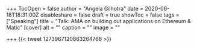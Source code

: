 +++
TocOpen = false
author = "Angela Gilhotra"
date = 2020-06-18T18:31:00Z
disableshare = false
draft = true
showToc = false
tags = ["Speaking"]
title = "Talk: AMA on building out applications on Ethereum & Matic"
[cover]
alt = ""
caption = ""
image = ""

+++
{{< tweet 1273967120863264768 >}}